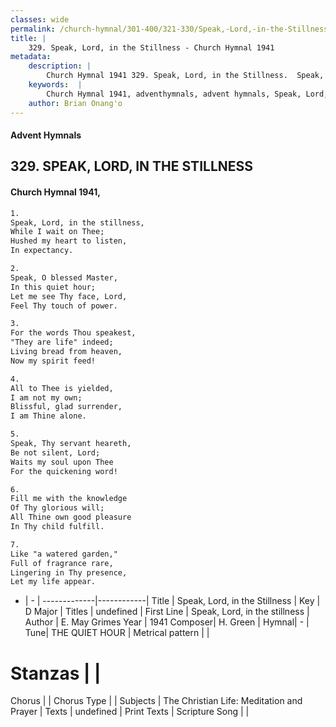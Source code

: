 ```yaml
---
classes: wide
permalink: /church-hymnal/301-400/321-330/Speak,-Lord,-in-the-Stillness/
title: |
    329. Speak, Lord, in the Stillness - Church Hymnal 1941
metadata:
    description: |
        Church Hymnal 1941 329. Speak, Lord, in the Stillness.  Speak, Lord, in the stillness,  While I wait on Thee;  Hushed my heart to listen,  In expectancy. 
    keywords:  |
        Church Hymnal 1941, adventhymnals, advent hymnals, Speak, Lord, in the Stillness, Speak, Lord, in the stillness. 
    author: Brian Onang'o
---
```


#### Advent Hymnals
## 329. SPEAK, LORD, IN THE STILLNESS
####  Church Hymnal 1941,

```txt
1.
Speak, Lord, in the stillness, 
While I wait on Thee; 
Hushed my heart to listen, 
In expectancy. 

2.
Speak, O blessed Master, 
In this quiet hour; 
Let me see Thy face, Lord, 
Feel Thy touch of power. 

3.
For the words Thou speakest, 
"They are life" indeed; 
Living bread from heaven, 
Now my spirit feed! 

4.
All to Thee is yielded, 
I am not my own; 
Blissful, glad surrender, 
I am Thine alone. 

5.
Speak, Thy servant heareth, 
Be not silent, Lord; 
Waits my soul upon Thee 
For the quickening word! 

6.
Fill me with the knowledge 
Of Thy glorious will; 
All Thine own good pleasure 
In Thy child fulfill. 

7.
Like "a watered garden," 
Full of fragrance rare, 
Lingering in Thy presence, 
Let my life appear.

```

- |   -  |
-------------|------------|
Title | Speak, Lord, in the Stillness |
Key | D Major |
Titles | undefined |
First Line | Speak, Lord, in the stillness |
Author | E. May Grimes 
Year | 1941
Composer| H. Green |
Hymnal|  - |
Tune| THE QUIET HOUR |
Metrical pattern | |
# Stanzas |  |
Chorus |  |
Chorus Type |  |
Subjects | The Christian Life: Meditation and Prayer |
Texts | undefined |
Print Texts | 
Scripture Song |  |
    
